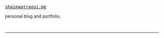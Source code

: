 <samp><a href="https://shaimaatraoui.me" target="_blank" rel="noopener noreferrer">shaimaatraoui.me</a></samp>

personal blog and portfolio.

<br>


---